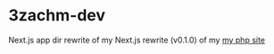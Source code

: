 # 3zachm-dev

Next.js app dir rewrite of my Next.js rewrite (v0.1.0) of my [my php site](https://github.com/3zachm/3zachm.dev)
